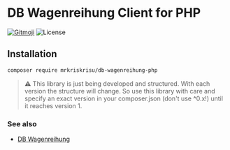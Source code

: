 # DB Wagenreihung Client for PHP

[![Gitmoji](https://img.shields.io/badge/gitmoji-%20😜%20😍-FFDD67.svg)](https://gitmoji.dev)
![License](https://img.shields.io/github/license/MrKrisKrisu/hafas-client-php)

## Installation

```bash
composer require mrkriskrisu/db-wagenreihung-php
```

> :warning: This library is just being developed and structured. With each version the structure will change. So use
> this
> library with care and specify an exact version in your composer.json (don't use <b>^</b>0.x!) until it reaches version 1.

### See also

 - [DB Wagenreihung]()

